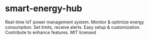 # smart-energy-hub
Real-time IoT power management system. Monitor &amp; optimize energy consumption. Set limits, receive alerts. Easy setup &amp; customization. Contribute to enhance features. MIT licensed
